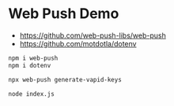 # Web Push Demo

- <https://github.com/web-push-libs/web-push>
- <https://github.com/motdotla/dotenv>

```bash
npm i web-push
npm i dotenv
```

```bash
npx web-push generate-vapid-keys
```

```bash
node index.js
```
